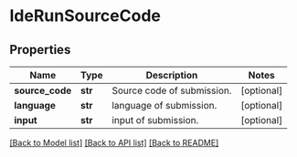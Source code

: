 # IdeRunSourceCode

## Properties
Name | Type | Description | Notes
------------ | ------------- | ------------- | -------------
**source_code** | **str** | Source code of submission. | [optional] 
**language** | **str** | language of submission. | [optional] 
**input** | **str** | input of submission. | [optional] 

[[Back to Model list]](../README.md#documentation-for-models) [[Back to API list]](../README.md#documentation-for-api-endpoints) [[Back to README]](../README.md)


